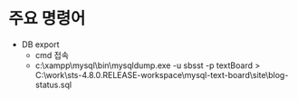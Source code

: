 # 주요 명령어
 - DB export
   - cmd 접속
   - c:\xampp\mysql\bin\mysqldump.exe -u sbsst -p textBoard > C:\work\sts-4.8.0.RELEASE-workspace\mysql-text-board\site\blog-status.sql